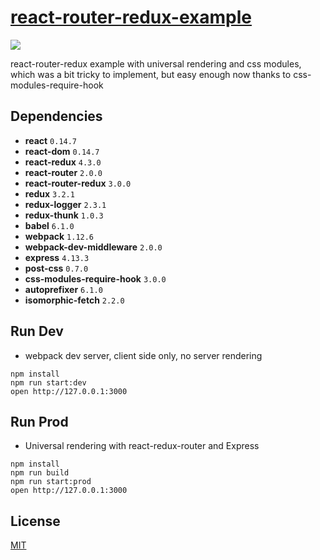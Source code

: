 # [react-router-redux-example](https://github.com/StevenIseki/react-router-redux-example)

![](https://raw.githubusercontent.com/StevenIseki/react-router-redux-example/master/public/screenshot.png)

react-router-redux example with universal rendering and css modules, which was a bit tricky to implement, but easy enough now thanks to css-modules-require-hook

## Dependencies

* **react** `0.14.7`
* **react-dom** `0.14.7`
* **react-redux** `4.3.0`
* **react-router** `2.0.0`
* **react-router-redux** `3.0.0`
* **redux** `3.2.1`
* **redux-logger** `2.3.1`
* **redux-thunk** `1.0.3`
* **babel** `6.1.0`
* **webpack** `1.12.6`
* **webpack-dev-middleware** `2.0.0`
* **express** `4.13.3`
* **post-css** `0.7.0`
* **css-modules-require-hook** `3.0.0`
* **autoprefixer** `6.1.0`
* **isomorphic-fetch** `2.2.0`

## Run Dev

* webpack dev server, client side only, no server rendering

```
npm install
npm run start:dev
open http://127.0.0.1:3000
```

## Run Prod

* Universal rendering with react-redux-router and Express

```
npm install
npm run build
npm run start:prod
open http://127.0.0.1:3000
```

## License

[MIT](http://isekivacenz.mit-license.org/)
